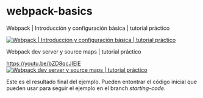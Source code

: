 # webpack-basics

Webpack | Introducción y configuración básica | tutorial práctico

[![Webpack | Introducción y configuración básica | tutorial práctico](https://img.youtube.com/vi/2UBKjshUwM8/0.jpg)](https://www.youtube.com/watch?v=2UBKjshUwM8 "Webpack | Introducción y configuración básica | tutorial práctico")

Webpack dev server y source maps | tutorial práctico

https://youtu.be/bZD8qcJIEIE
[![Webpack dev server y source maps | tutorial práctico](https://img.youtube.com/vi/bZD8qcJIEIE/0.jpg)](https://www.youtube.com/watch?v=bZD8qcJIEIE "Webpack dev server y source maps | tutorial práctico")

Este es el resultado final del ejemplo.
Pueden entontrar el código inicial que pueden usar para seguir el ejemplo en el branch *starting-code*.
